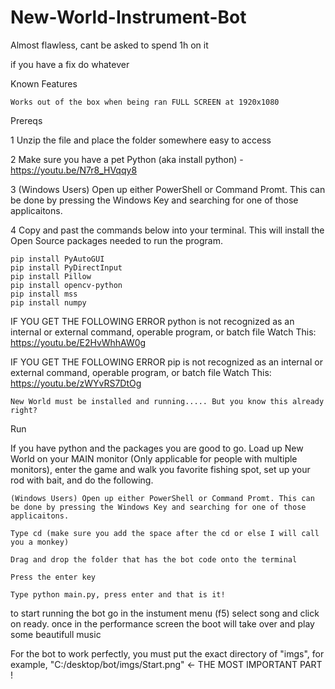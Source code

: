 # New-World-Instrument-Bot

Almost flawless, cant be asked to spend 1h on it 

if you have a fix do whatever






Known Features

    Works out of the box when being ran FULL SCREEN at 1920x1080

Prereqs

1 Unzip the file and place the folder somewhere easy to access

2 Make sure you have a pet Python (aka install python) - https://youtu.be/N7r8_HVqqy8

3 (Windows Users) Open up either PowerShell or Command Promt. This can be done by pressing the Windows Key and searching for one of those applicaitons.

4 Copy and past the commands below into your terminal. This will install the Open Source packages needed to run the program.

    pip install PyAutoGUI
    pip install PyDirectInput
    pip install Pillow
    pip install opencv-python
    pip install mss
    pip install numpy

IF YOU GET THE FOLLOWING ERROR python is not recognized as an internal or external command, operable program, or batch file Watch This: https://youtu.be/E2HvWhhAW0g

IF YOU GET THE FOLLOWING ERROR pip is not recognized as an internal or external command, operable program, or batch file Watch This: https://youtu.be/zWYvRS7DtOg

    New World must be installed and running..... But you know this already right?

Run

If you have python and the packages you are good to go. Load up New World on your MAIN monitor (Only applicable for people with multiple monitors), enter the game and walk you favorite fishing spot, set up your rod with bait, and do the following.

    (Windows Users) Open up either PowerShell or Command Promt. This can be done by pressing the Windows Key and searching for one of those applicaitons.

    Type cd (make sure you add the space after the cd or else I will call you a monkey)

    Drag and drop the folder that has the bot code onto the terminal

    Press the enter key

    Type python main.py, press enter and that is it!
    
    
to start running the bot go in the instument menu (f5) select song and click on ready. once in the performance screen the boot will take over and play some beautifull music

For the bot to work perfectly, you must put the exact directory of "imgs", for example, "C:/desktop/bot/imgs/Start.png" <- THE MOST IMPORTANT PART !


